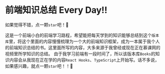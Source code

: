# 前端知识总结 Every Day!!
如果觉得不错，点一颗`star`吧！🥳

这是一个前端小白的前端学习路程，希望能把每天学到的知识能够总结到这个`版本库`里，将这个里面的内容慢慢梳理为一个大的前端知识框架，成为一本属于我个人的前端知识总结的书。这里面所写的内容，大多来源于我曾经或现在正在慕课网的视频里所学知识的总结。 由于我学习前端有一段时间了，所以该版本库`Books`的知识内容会从我现在正在学的内容`React Hooks`、`TypeScript`上开始写。话不多说，如果感兴趣，就点一颗`star`吧！！💫
